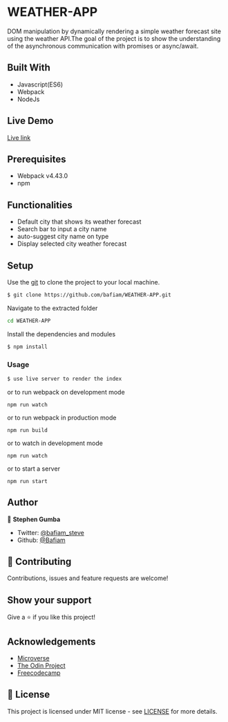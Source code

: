 # WEATHER-APP

DOM manipulation by dynamically rendering a simple weather forecast site using the weather API.The goal of the project is to show the understanding of the asynchronous communication with promises or async/await.

## Built With

- Javascript(ES6)
- Webpack
- NodeJs

## Live Demo

[Live link](https://rawcdn.githack.com/bafiam/WEATHER-APP/feature/weather_app/dist/index.html)

## Prerequisites

- Webpack v4.43.0
- npm

## Functionalities

- Default city that shows its weather forecast
- Search bar to input a city name
- auto-suggest city name on type
- Display selected city weather forecast

## Setup

Use the [git](https://git-scm.com/downloads) to clone the project to your local machine.

```sh
$ git clone https://github.com/bafiam/WEATHER-APP.git
```

Navigate to the extracted folder

```sh
cd WEATHER-APP
```

Install the dependencies and modules

```sh
$ npm install
```

### Usage

```sh
$ use live server to render the index
```

or to run webpack on development mode

```
npm run watch
```

or to run webpack in production mode

```
npm run build
```

or to watch in development mode

```
npm run watch
```

or to start a server

```
npm run start
```

## Author

👤 **Stephen Gumba**

- Twitter: [@bafiam_steve](https://twitter.com/Bafiam_steve)
- Github: [@Bafiam](https://github.com/https://github.com/bafiam)

## 🤝 Contributing

Contributions, issues and feature requests are welcome!

## Show your support

Give a ⭐️ if you like this project!

## Acknowledgements

- [Microverse](https://www.microverse.org/)
- [The Odin Project](https://www.theodinproject.com/)
- [Freecodecamp](http://freecodecamp.org/)

## 📝 License

This project is licensed under MIT license - see [LICENSE](/LICENSE) for more details.

